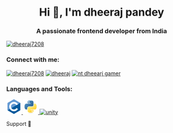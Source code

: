 <h1 align="center">Hi 👋, I'm dheeraj pandey</h1>
<h3 align="center">A passionate frontend developer from India</h3>

<p align="left"> <a href="https://twitter.com/dheeraj7208" target="blank"><img src="https://img.shields.io/twitter/follow/dheeraj7208?logo=twitter&style=for-the-badge" alt="dheeraj7208" /></a> </p>

<h3 align="left">Connect with me:</h3>
<p align="left">
<a href="https://twitter.com/dheeraj7208" target="blank"><img align="center" src="https://raw.githubusercontent.com/rahuldkjain/github-profile-readme-generator/master/src/images/icons/Social/twitter.svg" alt="dheeraj7208" height="30" width="40" /></a>
<a href="https://fb.com/dheeraj" target="blank"><img align="center" src="https://raw.githubusercontent.com/rahuldkjain/github-profile-readme-generator/master/src/images/icons/Social/facebook.svg" alt="dheeraj" height="30" width="40" /></a>
<a href="https://www.youtube.com/c/nt dheearj gamer" target="blank"><img align="center" src="https://raw.githubusercontent.com/rahuldkjain/github-profile-readme-generator/master/src/images/icons/Social/youtube.svg" alt="nt dheearj gamer" height="30" width="40" /></a>
</p>

<h3 align="left">Languages and Tools:</h3>
<p align="left"> <a href="https://www.cprogramming.com/" target="_blank" rel="noreferrer"> <img src="https://raw.githubusercontent.com/devicons/devicon/master/icons/c/c-original.svg" alt="c" width="40" height="40"/> </a> <a href="https://www.python.org" target="_blank" rel="noreferrer"> <img src="https://raw.githubusercontent.com/devicons/devicon/master/icons/python/python-original.svg" alt="python" width="40" height="40"/> </a> <a href="https://unity.com/" target="_blank" rel="noreferrer"> <img src="https://www.vectorlogo.zone/logos/unity3d/unity3d-icon.svg" alt="unity" width="40" height="40"/> </a> </p>

Support 🙏
